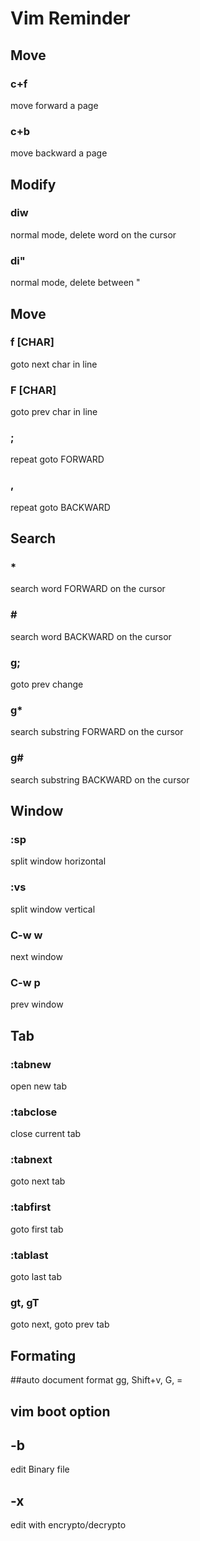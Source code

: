 # Vim Reminder

## Move

### c+f
move forward a page

### c+b
move backward a page

## Modify

### diw
normal mode, delete word on the cursor

### di"
normal mode, delete between "


## Move

### f [CHAR]
goto next char in line

### F [CHAR]
goto prev char in line

### ;
repeat goto FORWARD

### ,
repeat goto BACKWARD


## Search

### *
search word FORWARD on the cursor

### \#
search word BACKWARD on the cursor

### g;
goto prev change

### g*
search substring FORWARD on the cursor

### g#
search substring BACKWARD on the cursor


## Window

### :sp
split window horizontal

### :vs
split window vertical

### C-w w
next window

### C-w p
prev window


## Tab

### :tabnew
open new tab

### :tabclose
close current tab

### :tabnext
goto next tab

### :tabfirst
goto first tab

### :tablast
goto last tab

### gt, gT
goto next, goto prev tab

## Formating

##auto document format
gg, Shift+v, G, =

## vim boot option
## -b
edit Binary file

## -x
edit with encrypto/decrypto
